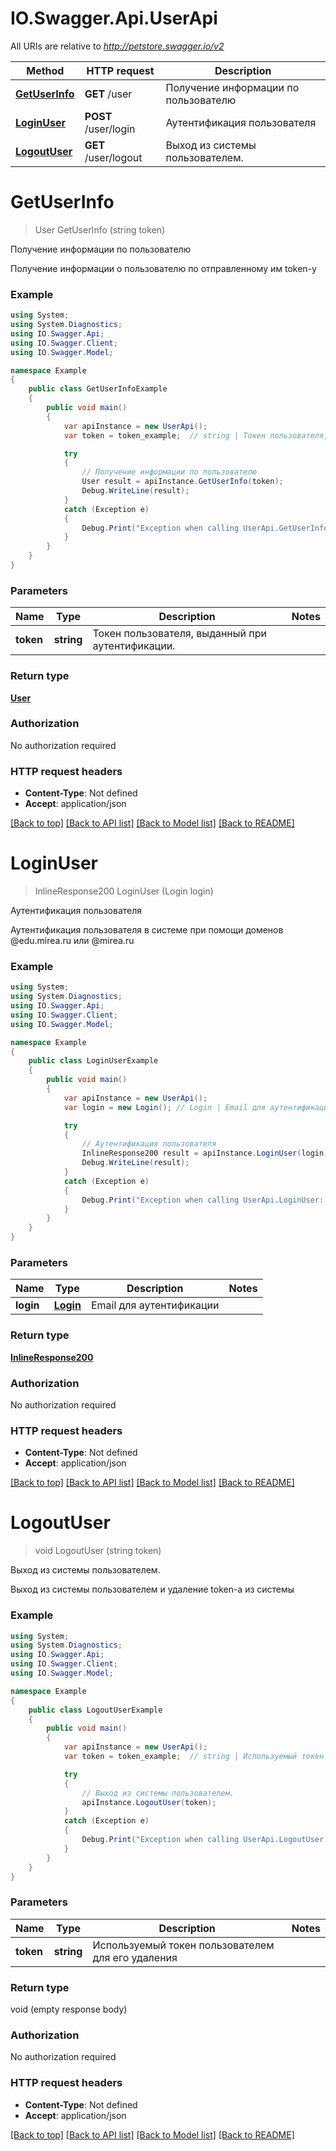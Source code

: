 # IO.Swagger.Api.UserApi

All URIs are relative to *http://petstore.swagger.io/v2*

Method | HTTP request | Description
------------- | ------------- | -------------
[**GetUserInfo**](UserApi.md#getuserinfo) | **GET** /user | Получение информации по пользователю
[**LoginUser**](UserApi.md#loginuser) | **POST** /user/login | Аутентификация пользователя
[**LogoutUser**](UserApi.md#logoutuser) | **GET** /user/logout | Выход из системы пользователем.


<a name="getuserinfo"></a>
# **GetUserInfo**
> User GetUserInfo (string token)

Получение информации по пользователю

Получение информации о пользователю по отправленному им token-у

### Example
```csharp
using System;
using System.Diagnostics;
using IO.Swagger.Api;
using IO.Swagger.Client;
using IO.Swagger.Model;

namespace Example
{
    public class GetUserInfoExample
    {
        public void main()
        {
            var apiInstance = new UserApi();
            var token = token_example;  // string | Токен пользователя, выданный при аутентификации.

            try
            {
                // Получение информации по пользователю
                User result = apiInstance.GetUserInfo(token);
                Debug.WriteLine(result);
            }
            catch (Exception e)
            {
                Debug.Print("Exception when calling UserApi.GetUserInfo: " + e.Message );
            }
        }
    }
}
```

### Parameters

Name | Type | Description  | Notes
------------- | ------------- | ------------- | -------------
 **token** | **string**| Токен пользователя, выданный при аутентификации. | 

### Return type

[**User**](User.md)

### Authorization

No authorization required

### HTTP request headers

 - **Content-Type**: Not defined
 - **Accept**: application/json

[[Back to top]](#) [[Back to API list]](../README.md#documentation-for-api-endpoints) [[Back to Model list]](../README.md#documentation-for-models) [[Back to README]](../README.md)

<a name="loginuser"></a>
# **LoginUser**
> InlineResponse200 LoginUser (Login login)

Аутентификация пользователя

Аутентификация пользователя в системе при помощи доменов @edu.mirea.ru или @mirea.ru

### Example
```csharp
using System;
using System.Diagnostics;
using IO.Swagger.Api;
using IO.Swagger.Client;
using IO.Swagger.Model;

namespace Example
{
    public class LoginUserExample
    {
        public void main()
        {
            var apiInstance = new UserApi();
            var login = new Login(); // Login | Email для аутентификации

            try
            {
                // Аутентификация пользователя
                InlineResponse200 result = apiInstance.LoginUser(login);
                Debug.WriteLine(result);
            }
            catch (Exception e)
            {
                Debug.Print("Exception when calling UserApi.LoginUser: " + e.Message );
            }
        }
    }
}
```

### Parameters

Name | Type | Description  | Notes
------------- | ------------- | ------------- | -------------
 **login** | [**Login**](Login.md)| Email для аутентификации | 

### Return type

[**InlineResponse200**](InlineResponse200.md)

### Authorization

No authorization required

### HTTP request headers

 - **Content-Type**: Not defined
 - **Accept**: application/json

[[Back to top]](#) [[Back to API list]](../README.md#documentation-for-api-endpoints) [[Back to Model list]](../README.md#documentation-for-models) [[Back to README]](../README.md)

<a name="logoutuser"></a>
# **LogoutUser**
> void LogoutUser (string token)

Выход из системы пользователем.

Выход из системы пользователем и удаление token-а из системы

### Example
```csharp
using System;
using System.Diagnostics;
using IO.Swagger.Api;
using IO.Swagger.Client;
using IO.Swagger.Model;

namespace Example
{
    public class LogoutUserExample
    {
        public void main()
        {
            var apiInstance = new UserApi();
            var token = token_example;  // string | Используемый токен пользователем для его удаления

            try
            {
                // Выход из системы пользователем.
                apiInstance.LogoutUser(token);
            }
            catch (Exception e)
            {
                Debug.Print("Exception when calling UserApi.LogoutUser: " + e.Message );
            }
        }
    }
}
```

### Parameters

Name | Type | Description  | Notes
------------- | ------------- | ------------- | -------------
 **token** | **string**| Используемый токен пользователем для его удаления | 

### Return type

void (empty response body)

### Authorization

No authorization required

### HTTP request headers

 - **Content-Type**: Not defined
 - **Accept**: application/json

[[Back to top]](#) [[Back to API list]](../README.md#documentation-for-api-endpoints) [[Back to Model list]](../README.md#documentation-for-models) [[Back to README]](../README.md)


